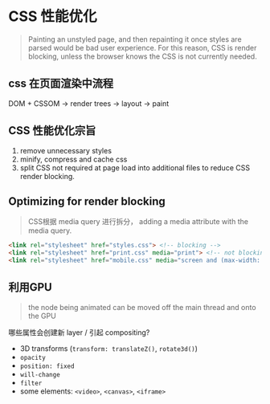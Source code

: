 # CSS 性能优化

> Painting an unstyled page, and then repainting it once styles are parsed would be bad user experience. For this reason, CSS is render blocking, unless the browser knows the CSS is not currently needed. 

## css 在页面渲染中流程

DOM + CSSOM -> render trees -> layout -> paint

## CSS 性能优化宗旨

1. remove unnecessary styles
2. minify, compress and cache css
3. split CSS not required at page load into additional files to reduce CSS render blocking.

## Optimizing for render blocking

> CSS根据 media query 进行拆分， adding a media attribute with the media query.

```html
<link rel="stylesheet" href="styles.css"> <!-- blocking -->
<link rel="stylesheet" href="print.css" media="print"> <!-- not blocking -->
<link rel="stylesheet" href="mobile.css" media="screen and (max-width: 480px)"> <!-- not blocking on large screens -->
```

## 利用GPU

> the node being animated can be moved off the main thread and onto the GPU

哪些属性会创建新 layer / 引起 compositing?

- 3D transforms (`transform: translateZ()`, `rotate3d()`)
- `opacity`
- `position: fixed`
- `will-change`
- `filter`
- some elements: `<video>`, `<canvas>`, `<iframe>`
